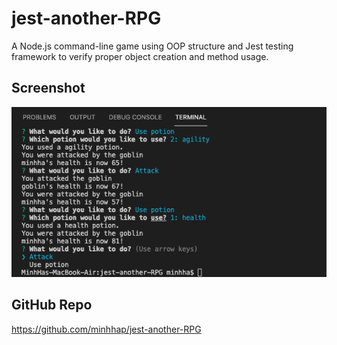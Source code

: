 # jest-another-RPG
A Node.js command-line game using OOP structure and Jest testing framework to verify proper object creation and method usage.

## Screenshot
<div>
    <img src="./public/image/RPG-game.png" width="800px"></img>
</div>

## GitHub Repo
https://github.com/minhhap/jest-another-RPG